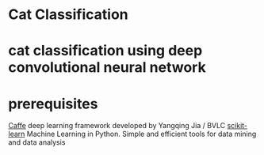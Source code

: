 Cat Classification
===============

# cat classification using deep convolutional neural network

# prerequisites
[Caffe](http://caffe.berkeleyvision.org/) deep learning framework developed by Yangqing Jia / BVLC
[scikit-learn](http://scikit-learn.org/) Machine Learning in Python. Simple and efficient tools for data mining and data analysis



